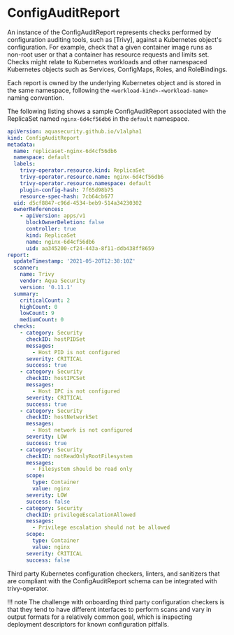 # ConfigAuditReport

An instance of the ConfigAuditReport represents checks performed by configuration auditing tools, such as [Trivy],
against a Kubernetes object's configuration. For example, check that a given container image runs as
non-root user or that a container has resource requests and limits set. Checks might relate to Kubernetes workloads
and other namespaced Kubernetes objects such as Services, ConfigMaps, Roles, and RoleBindings.

Each report is owned by the underlying Kubernetes object and is stored in the same namespace, following the
`<workload-kind>-<workload-name>` naming convention.

The following listing shows a sample ConfigAuditReport associated with the ReplicaSet named `nginx-6d4cf56db6` in the
`default` namespace.

```yaml
apiVersion: aquasecurity.github.io/v1alpha1
kind: ConfigAuditReport
metadata:
  name: replicaset-nginx-6d4cf56db6
  namespace: default
  labels:
    trivy-operator.resource.kind: ReplicaSet
    trivy-operator.resource.name: nginx-6d4cf56db6
    trivy-operator.resource.namespace: default
    plugin-config-hash: 7f65d98b75
    resource-spec-hash: 7cb64cb677
  uid: d5cf8847-c96d-4534-beb9-514a34230302
  ownerReferences:
    - apiVersion: apps/v1
      blockOwnerDeletion: false
      controller: true
      kind: ReplicaSet
      name: nginx-6d4cf56db6
      uid: aa345200-cf24-443a-8f11-ddb438ff8659
report:
  updateTimestamp: '2021-05-20T12:38:10Z'
  scanner:
    name: Trivy 
    vendor: Aqua Security
    version: '0.11.1'
  summary:
    criticalCount: 2
    highCount: 0
    lowCount: 9
    mediumCount: 0
  checks:
    - category: Security
      checkID: hostPIDSet
      messages:
        - Host PID is not configured
      severity: CRITICAL
      success: true
    - category: Security
      checkID: hostIPCSet
      messages:
        - Host IPC is not configured
      severity: CRITICAL
      success: true
    - category: Security
      checkID: hostNetworkSet
      messages:
        - Host network is not configured
      severity: LOW
      success: true
    - category: Security
      checkID: notReadOnlyRootFilesystem
      messages:
        - Filesystem should be read only
      scope:
        type: Container
        value: nginx
      severity: LOW
      success: false
    - category: Security
      checkID: privilegeEscalationAllowed
      messages:
        - Privilege escalation should not be allowed
      scope:
        type: Container
        value: nginx
      severity: CRITICAL
      success: false
```

Third party Kubernetes configuration checkers, linters, and sanitizers that are compliant with the ConfigAuditReport
schema can be integrated with trivy-operator.

!!! note
    The challenge with onboarding third party configuration checkers is that they tend to have different interfaces
    to perform scans and vary in output formats for a relatively common goal, which is inspecting deployment descriptors
    for known configuration pitfalls.

